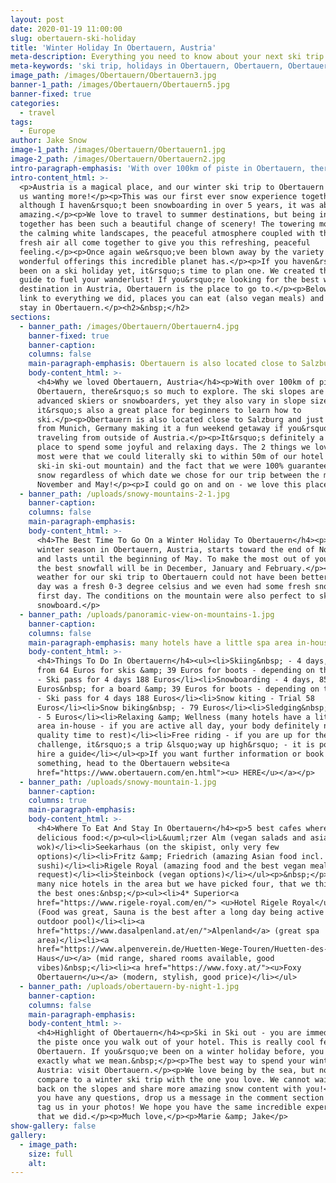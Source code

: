 ```yaml
---
layout: post
date: 2020-01-19 11:00:00
slug: obertauern-ski-holiday
title: 'Winter Holiday In Obertauern, Austria'
meta-description: Everything you need to know about your next ski trip in Obertauern.
meta-keywords: 'ski trip, holidays in Obertauern, Obertauern, Obertauern Austria'
image_path: /images/Obertauern/Obertauern3.jpg
banner-1_path: /images/Obertauern/Obertauern5.jpg
banner-fixed: true
categories:
  - travel
tags:
  - Europe
author: Jake Snow
image-1_path: /images/Obertauern/Obertauern1.jpg
image-2_path: /images/Obertauern/Obertauern2.jpg
intro-paragraph-emphasis: 'With over 100km of piste in Obertauern, there’s so much to explore.'
intro-content_html: >-
  <p>Austria is a magical place, and our winter ski trip to Obertauern has left
  us wanting more!</p><p>This was our first ever snow experience together and
  although I haven&rsquo;t been snowboarding in over 5 years, it was absolutely
  amazing.</p><p>We love to travel to summer destinations, but being in the snow
  together has been such a beautiful change of scenery! The towering mountains,
  the calming white landscapes, the peaceful atmosphere coupled with the crisp,
  fresh air all come together to give you this refreshing, peaceful
  feeling.</p><p>Once again we&rsquo;ve been blown away by the variety of
  wonderful offerings this incredible planet has.</p><p>If you haven&rsquo;t
  been on a ski holiday yet, it&rsquo;s time to plan one. We created this travel
  guide to fuel your wanderlust! If you&rsquo;re looking for the best winter ski
  destination in Austria, Obertauern is the place to go to.</p><p>Below we will
  link to everything we did, places you can eat (also vegan meals) and where to
  stay in Obertauern.</p><h2>&nbsp;</h2>
sections:
  - banner_path: /images/Obertauern/Obertauern4.jpg
    banner-fixed: true
    banner-caption:
    columns: false
    main-paragraph-emphasis: Obertauern is also located close to Salzburg
    body-content_html: >-
      <h4>Why we loved Obertauern, Austria</h4><p>With over 100km of piste in
      Obertauern, there&rsquo;s so much to explore. The ski slopes are ideal for
      advanced skiers or snowboarders, yet they also vary in slope size and so
      it&rsquo;s also a great place for beginners to learn how to
      ski.</p><p>Obertauern is also located close to Salzburg and just 2 hours
      from Munich, Germany making it a fun weekend getaway if you&rsquo;re
      traveling from outside of Austria.</p><p>It&rsquo;s definitely a great
      place to spend some joyful and relaxing days. The 2 things we loved the
      most were that we could literally ski to within 50m of our hotel (a true
      ski-in ski-out mountain) and the fact that we were 100% guaranteed real
      snow regardless of which date we chose for our trip between the months of
      November and May!</p><p>I could go on and on - we love this place!</p>
  - banner_path: /uploads/snowy-mountains-2-1.jpg
    banner-caption:
    columns: false
    main-paragraph-emphasis:
    body-content_html: >-
      <h4>The Best Time To Go On a Winter Holiday To Obertauern</h4><p>The
      winter season in Obertauern, Austria, starts toward the end of November
      and lasts until the beginning of May. To make the most out of your time,
      the best snowfall will be in December, January and February.</p><p>The
      weather for our ski trip to Obertauern could not have been better! Every
      day was a fresh 0-3 degree celsius and we even had some fresh snow on our
      first day. The conditions on the mountain were also perfect to ski or
      snowboard.</p>
  - banner_path: /uploads/panoramic-view-on-mountains-1.jpg
    banner-caption:
    columns: false
    main-paragraph-emphasis: many hotels have a little spa area in-house
    body-content_html: >-
      <h4>Things To Do In Obertauern</h4><ul><li>Skiing&nbsp; - 4 days, starting
      from 64 Euros for skis &amp; 39 Euros for boots - depending on the season
      - Ski pass for 4 days 188 Euros</li><li>Snowboarding - 4 days, 85
      Euros&nbsp; for a board &amp; 39 Euros for boots - depending on the season
      - Ski pass for 4 days 188 Euros</li><li>Snow kiting - Trial 58
      Euros</li><li>Snow biking&nbsp; - 79 Euros</li><li>Sledging&nbsp; by night
      - 5 Euros</li><li>Relaxing &amp; Wellness (many hotels have a little spa
      area in-house - if you are active all day, your body definitely needs some
      quality time to rest)</li><li>Free riding - if you are up for the
      challenge, it&rsquo;s a trip &lsquo;way up high&rsquo; - it is possible to
      hire a guide</li></ul><p>If you want further information or book
      something, head to the Obertauern website<a
      href="https://www.obertauern.com/en.html"><u> HERE</u></a></p>
  - banner_path: /uploads/snowy-mountain-1.jpg
    banner-caption:
    columns: true
    main-paragraph-emphasis:
    body-content_html: >-
      <h4>Where To Eat And Stay In Obertauern</h4><p>5 best cafes where to have
      delicious food:</p><ul><li>L&uuml;rzer Alm (vegan salads and asian
      wok)</li><li>Seekarhaus (on the skipist, only very few
      options)</li><li>Fritz &amp; Friedrich (amazing Asian food incl. the best
      sushi)</li><li>Rigele Royal (amazing food and the best vegan meals on
      request)</li><li>Steinbock (vegan options)</li></ul><p>&nbsp;</p><p>So
      many nice hotels in the area but we have picked four, that we think are
      the best ones:&nbsp;</p><ul><li>4* Superior<a
      href="https://www.rigele-royal.com/en/"> <u>Hotel Rigele Royal</u></a>
      (Food was great, Sauna is the best after a long day being active + in /
      outdoor pool)</li><li><a
      href="https://www.dasalpenland.at/en/">Alpenland</a> (great spa
      area)</li><li><a
      href="https://www.alpenverein.de/Huetten-Wege-Touren/Huetten-des-Bundesverbands/DAV-Haus-Obertauern/"><u>DAV
      Haus</u></a> (mid range, shared rooms available, good
      vibes)&nbsp;</li><li><a href="https://www.foxy.at/"><u>Foxy
      Obertauern</u></a> (modern, stylish, good price)</li></ul>
  - banner_path: /uploads/obertauern-by-night-1.jpg
    banner-caption:
    columns: false
    main-paragraph-emphasis:
    body-content_html: >-
      <h4>Highlight of Obertauern</h4><p>Ski in Ski out - you are immediately on
      the piste once you walk out of your hotel. This is really cool feature of
      Obertauern. If you&rsquo;ve been on a winter holiday before, you know
      exactly what we mean.&nbsp;</p><p>The best way to spend your winter in
      Austria: visit Obertauern.</p><p>We love being by the sea, but nothing can
      compare to a winter ski trip with the one you love. We cannot wait to get
      back on the slopes and share more amazing snow content with you!</p><p>If
      you have any questions, drop us a message in the comment section below, or
      tag us in your photos! We hope you have the same incredible experience
      that we did.</p><p>Much love,</p><p>Marie &amp; Jake</p>
show-gallery: false
gallery:
  - image_path:
    size: full
    alt:
---
```

